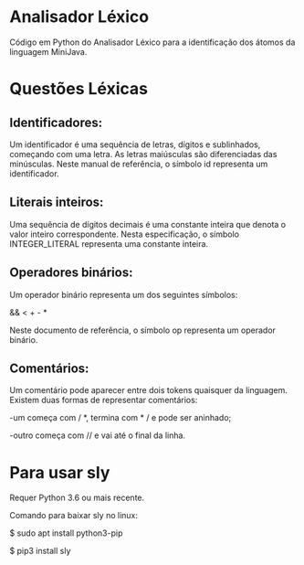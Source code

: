 # Analisador Léxico
Código em Python do Analisador Léxico para a identificação dos átomos da linguagem MiniJava.

# Questões Léxicas

## Identificadores:
Um identificador é uma sequência de letras, dígitos e sublinhados, começando com uma letra. As letras maiúsculas são diferenciadas das minúsculas. Neste manual de referência, o símbolo id representa um identificador.

## Literais inteiros:
Uma sequência de dígitos decimais é uma constante inteira que denota o valor inteiro correspondente. Nesta especificação, o símbolo INTEGER_LITERAL representa uma constante inteira.

## Operadores binários:
Um operador binário representa um dos seguintes símbolos:

&&     <     +     -     *

Neste documento de referência, o símbolo op representa um operador binário.

## Comentários:
Um comentário pode aparecer entre dois tokens quaisquer da linguagem. Existem duas formas de representar comentários:

-um começa com / *, termina com * / e pode ser aninhado;

-outro começa com // e vai até o final da linha.

# Para usar sly 
Requer Python 3.6 ou mais recente.

Comando para baixar sly no linux:

$ sudo apt install python3-pip

$ pip3 install sly


